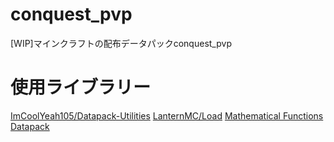 # conquest_pvp
[WIP]マインクラフトの配布データパックconquest_pvp

# 使用ライブラリー
[ImCoolYeah105/Datapack-Utilities](https://github.com/ImCoolYeah105/Datapack-Utilities)
[LanternMC/Load](https://github.com/LanternMC/Load)
[Mathematical Functions Datapack](https://www.planetminecraft.com/mod/mathematical-functions-datapack/)